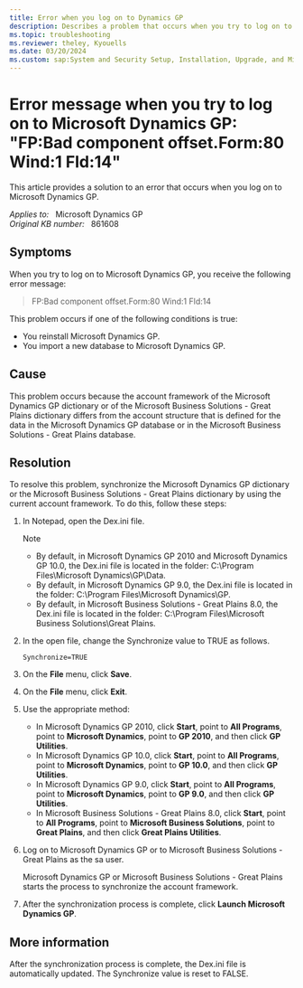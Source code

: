 ```yaml
---
title: Error when you log on to Dynamics GP
description: Describes a problem that occurs when you try to log on to Microsoft Dynamics GP. A resolution is provided.
ms.topic: troubleshooting
ms.reviewer: theley, Kyouells
ms.date: 03/20/2024
ms.custom: sap:System and Security Setup, Installation, Upgrade, and Migrations
---
```

# Error message when you try to log on to Microsoft Dynamics GP: "FP:Bad component offset.Form:80 Wind:1 Fld:14"

This article provides a solution to an error that occurs when you log on to Microsoft Dynamics GP.

_Applies to:_ &nbsp; Microsoft Dynamics GP  
_Original KB number:_ &nbsp; 861608

## Symptoms

When you try to log on to Microsoft Dynamics GP, you receive the following error message:

> FP:Bad component offset.Form:80 Wind:1 Fld:14

This problem occurs if one of the following conditions is true:

- You reinstall Microsoft Dynamics GP.
- You import a new database to Microsoft Dynamics GP.

## Cause

This problem occurs because the account framework of the Microsoft Dynamics GP dictionary or of the Microsoft Business Solutions - Great Plains dictionary differs from the account structure that is defined for the data in the Microsoft Dynamics GP database or in the Microsoft Business Solutions - Great Plains database.

## Resolution

To resolve this problem, synchronize the Microsoft Dynamics GP dictionary or the Microsoft Business Solutions - Great Plains dictionary by using the current account framework. To do this, follow these steps:

1. In Notepad, open the Dex.ini file.

    > [!NOTE]
    >
    > - By default, in Microsoft Dynamics GP 2010 and Microsoft Dynamics GP 10.0, the Dex.ini file is located in the folder: C:\\Program Files\\Microsoft Dynamics\\GP\\Data.
    > - By default, in Microsoft Dynamics GP 9.0, the Dex.ini file is located in the folder: C:\\Program Files\\Microsoft Dynamics\\GP.
    > - By default, in Microsoft Business Solutions - Great Plains 8.0, the Dex.ini file is located in the folder: C:\\Program Files\\Microsoft Business Solutions\\Great Plains.

2. In the open file, change the Synchronize value to TRUE as follows.

    `Synchronize=TRUE`

3. On the **File** menu, click **Save**.
4. On the **File** menu, click **Exit**.
5. Use the appropriate method:
   - In Microsoft Dynamics GP 2010, click **Start**, point to **All Programs**, point to **Microsoft Dynamics**, point to **GP 2010**, and then click **GP Utilities**.
   - In Microsoft Dynamics GP 10.0, click **Start**, point to **All Programs**, point to **Microsoft Dynamics**, point to **GP 10.0**, and then click **GP Utilities**.
   - In Microsoft Dynamics GP 9.0, click **Start**, point to **All Programs**, point to **Microsoft Dynamics**, point to **GP 9.0**, and then click **GP Utilities**.
   - In Microsoft Business Solutions - Great Plains 8.0, click **Start**, point to **All Programs**, point to **Microsoft Business Solutions**, point to **Great Plains**, and then click **Great Plains Utilities**.

6. Log on to Microsoft Dynamics GP or to Microsoft Business Solutions - Great Plains as the sa user.

    Microsoft Dynamics GP or Microsoft Business Solutions - Great Plains starts the process to synchronize the account framework.

7. After the synchronization process is complete, click **Launch Microsoft Dynamics GP**.

## More information

After the synchronization process is complete, the Dex.ini file is automatically updated. The Synchronize value is reset to FALSE.
